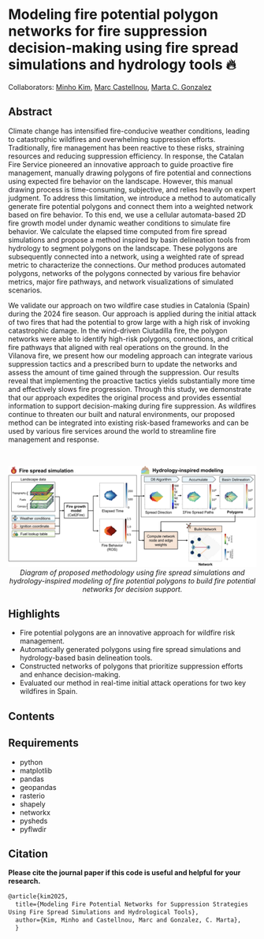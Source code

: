 # Modeling fire potential polygon networks for fire suppression decision-making using fire spread simulations and hydrology tools 🔥
Collaborators: [Minho Kim](https://minho.me), [Marc Castellnou](https://www.researchgate.net/profile/Marc-Castellnou), [Marta C. Gonzalez](https://scholar.google.com/citations?user=YAGjro8AAAAJ&hl=en)

Abstract
---------------------
Climate change has intensified fire-conducive weather conditions, leading to catastrophic wildfires and overwhelming suppression efforts. Traditionally, fire management has been reactive to these risks, straining resources and reducing suppression efficiency. In response, the Catalan Fire Service pioneered an innovative approach to guide proactive fire management, manually drawing polygons of fire potential and connections using expected fire behavior on the landscape. However, this manual drawing process is time-consuming, subjective, and relies heavily on expert judgment. To address this limitation, we introduce a method to automatically generate fire potential polygons and connect them into a weighted network based on fire behavior. To this end, we use a cellular automata-based 2D fire growth model under dynamic weather conditions to simulate fire behavior. We calculate the elapsed time computed from fire spread simulations and propose a method inspired by basin delineation tools from hydrology to segment polygons on the landscape. These polygons are subsequently connected into a network, using a weighted rate of spread metric to characterize the connections. Our method produces automated polygons, networks of the polygons connected by various fire behavior metrics, major fire pathways, and network visualizations of simulated scenarios. 

We validate our approach on two wildfire case studies in Catalonia (Spain) during the 2024 fire season. Our approach is applied during the initial attack of two fires that had the potential to grow large with a high risk of invoking catastrophic damage. In the wind-driven Ciutadilla fire, the polygon networks were able to identify high-risk polygons, connections, and critical fire pathways that aligned with real operations on the ground. In the Vilanova fire, we present how our modeling approach can integrate various suppression tactics and a prescribed burn to update the networks and assess the amount of time gained through the suppression. Our results reveal that implementing the proactive tactics yields substantially more time and effectively slows fire progression. Through this study, we demonstrate that our approach expedites the original  process and provides essential information to support decision-making during fire suppression. As wildfires continue to threaten our built and natural environments, our proposed method can be integrated into existing risk-based frameworks and can be used by various fire services around the world to streamline fire management and response. 

<br/>
<p align="center">
  <img src="figures/methodology.jpg" width="900">
  <br><i>Diagram of proposed methodology using fire spread simulations and hydrology-inspired modeling of fire potential polygons to build fire potential networks for decision support.</i>
</p>

Highlights
---------------------
* Fire potential polygons are an innovative approach for wildfire risk management.
* Automatically generated polygons using fire spread simulations and hydrology-based basin delineation tools.
* Constructed networks of polygons that prioritize suppression efforts and enhance decision-making.
* Evaluated our method in real-time initial attack operations for two key wildfires in Spain.

Contents
---------------------



Requirements
---------------------
- python
- matplotlib
- pandas
- geopandas
- rasterio
- shapely
- networkx
- pysheds
- pyflwdir

Citation
---------------------
**Please cite the journal paper if this code is useful and helpful for your research.**

    @article{kim2025,
      title={Modeling Fire Potential Networks for Suppression Strategies Using Fire Spread Simulations and Hydrological Tools},
      author={Kim, Minho and Castellnou, Marc and Gonzalez, C. Marta},
      }
